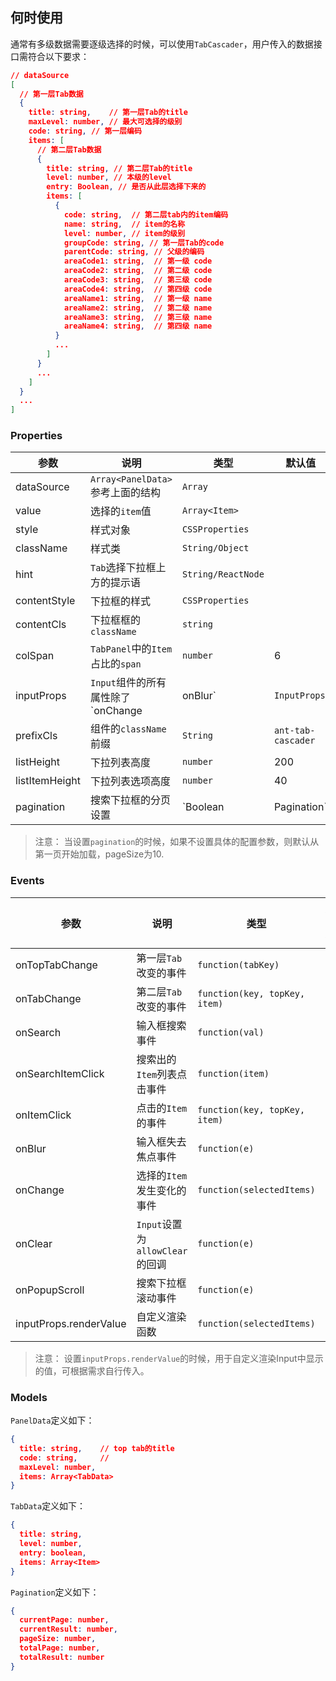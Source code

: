 ## 何时使用

通常有多级数据需要逐级选择的时候，可以使用`TabCascader`，用户传入的数据接口需符合以下要求：

```json
// dataSource
[
  // 第一层Tab数据 
  {
    title: string,    // 第一层Tab的title
    maxLevel: number, // 最大可选择的级别
    code: string, // 第一层编码
    items: [
      // 第二层Tab数据
      {
        title: string, // 第二层Tab的title
        level: number, // 本级的level
        entry: Boolean, // 是否从此层选择下来的
        items: [
          {
            code: string,  // 第二层tab内的item编码
            name: string,  // item的名称
            level: number, // item的级别
            groupCode: string, // 第一层Tab的code
            parentCode: string, // 父级的编码
            areaCode1: string,  // 第一级 code
            areaCode2: string,  // 第二级 code
            areaCode3: string,  // 第三级 code
            areaCode4: string,  // 第四级 code
            areaName1: string,  // 第一级 name
            areaName2: string,  // 第二级 name
            areaName3: string,  // 第三级 name
            areaName4: string,  // 第四级 name
          }
          ...
        ]
      }
      ...
    ]
  }
  ...
]
```


### Properties

| 参数           | 说明                                       | 类型                   | 默认值             |
| -------------- | ------------------------------------------ | ---------------------- | ------------------ |
| dataSource     | `Array<PanelData>`参考上面的结构           | `Array`                |                    |
| value          | 选择的`item`值                             | `Array<Item>`          |                    |
| style          | 样式对象                                   | `CSSProperties`        |                    |
| className      | 样式类                                     | `String/Object`        |                    |
| hint           | `Tab`选择下拉框上方的提示语                | `String/ReactNode`     |                    |
| contentStyle   | 下拉框的样式                               | `CSSProperties`        |                    |
| contentCls     | 下拉框框的`className`                      | `string`               |                    |
| colSpan        | `TabPanel`中的`Item`占比的`span`           | `number`               | 6                  |
| inputProps     | `Input`组件的所有属性除了`onChange|onBlur` | `InputProps`           |                    |
| prefixCls      | 组件的`className`前缀                      | `String`               | `ant-tab-cascader` |
| listHeight     | 下拉列表高度                               | `number`               | 200                |
| listItemHeight | 下拉列表选项高度                           | `number`               | 40                 |
| pagination     | 搜索下拉框的分页设置                       | `Boolean | Pagination` |                    |

> 注意： 当设置`pagination`的时候，如果不设置具体的配置参数，则默认从第一页开始加载，pageSize为10.


### Events

| 参数                   | 说明                            | 类型                          | 默认值 |
| ---------------------- | ------------------------------- | ----------------------------- | ------ |
| onTopTabChange         | 第一层`Tab`改变的事件           | `function(tabKey)`            | 无     |
| onTabChange            | 第二层`Tab`改变的事件           | `function(key, topKey, item)` | 无     |
| onSearch               | 输入框搜索事件                  | `function(val)`               | 无     |
| onSearchItemClick      | 搜索出的`Item`列表点击事件      | `function(item)`              | 无     |
| onItemClick            | 点击的`Item`的事件              | `function(key, topKey, item)` | 无     |
| onBlur                 | 输入框失去焦点事件              | `function(e)`                 | 无     |
| onChange               | 选择的`Item`发生变化的事件      | `function(selectedItems)`     | 无     |
| onClear                | `Input`设置为`allowClear`的回调 | `function(e)`                 | 无     |
| onPopupScroll          | 搜索下拉框滚动事件              | `function(e)`                 | 无     |
| inputProps.renderValue | 自定义渲染函数                  | `function(selectedItems)`     |        |

> 注意： 设置`inputProps.renderValue`的时候，用于自定义渲染Input中显示的值，可根据需求自行传入。

### Models

`PanelData`定义如下：

```json
{
  title: string,    // top tab的title
  code: string,     // 
  maxLevel: number,
  items: Array<TabData>
}
```

`TabData`定义如下：

```json
{
  title: string,
  level: number,
  entry: boolean,
  items: Array<Item>
}
```

`Pagination`定义如下：

```json
{
  currentPage: number,
  currentResult: number,
  pageSize: number,
  totalPage: number,
  totalResult: number
}
```